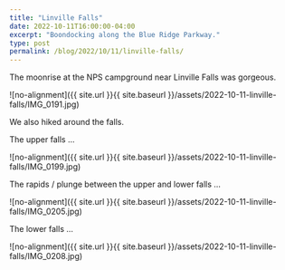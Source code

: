 ```yaml
---
title: "Linville Falls"
date: 2022-10-11T16:00:00-04:00
excerpt: "Boondocking along the Blue Ridge Parkway."
type: post
permalink: /blog/2022/10/11/linville-falls/
---
```

The moonrise at the NPS campground near Linville Falls was gorgeous.

![no-alignment]({{ site.url }}{{ site.baseurl }}/assets/2022-10-11-linville-falls/IMG_0191.jpg)

We also hiked around the falls.

The upper falls ... 

![no-alignment]({{ site.url }}{{ site.baseurl }}/assets/2022-10-11-linville-falls/IMG_0199.jpg)

The rapids / plunge between the upper and lower falls ...

![no-alignment]({{ site.url }}{{ site.baseurl }}/assets/2022-10-11-linville-falls/IMG_0205.jpg)

The lower falls ...

![no-alignment]({{ site.url }}{{ site.baseurl }}/assets/2022-10-11-linville-falls/IMG_0208.jpg)

